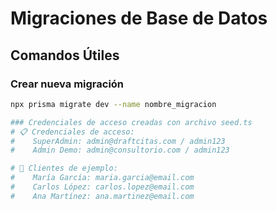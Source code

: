 # Migraciones de Base de Datos

## Comandos Útiles

### Crear nueva migración
```bash
npx prisma migrate dev --name nombre_migracion

### Credenciales de acceso creadas con archivo seed.ts
# 📋 Credenciales de acceso:
#    SuperAdmin: admin@draftcitas.com / admin123
#    Admin Demo: admin@consultorio.com / admin123

# 👥 Clientes de ejemplo:
#    María García: maria.garcia@email.com
#    Carlos López: carlos.lopez@email.com
#    Ana Martínez: ana.martinez@email.com